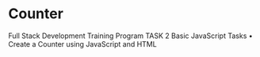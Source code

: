 # Counter
Full Stack Development Training Program 
TASK 2 
Basic JavaScript Tasks 
• Create a Counter using JavaScript and HTML
